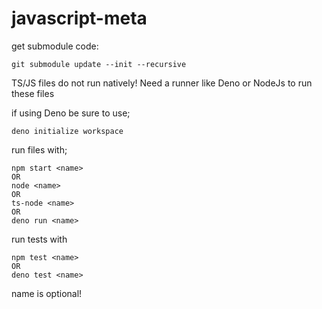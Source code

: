 # javascript-meta

get submodule code:

    git submodule update --init --recursive

TS/JS files do not run natively!
Need a runner like Deno or NodeJs to run these files

if using Deno be sure to use;

    deno initialize workspace

run files with;

    npm start <name>
    OR
    node <name>
    OR
    ts-node <name>
    OR
    deno run <name>

run tests with

    npm test <name>
    OR
    deno test <name>

name is optional!
